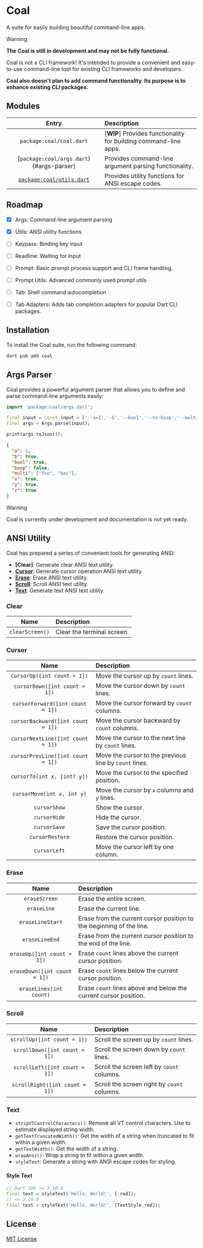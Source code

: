 # Coal

A suite for easily building beautiful command-line apps.

> [!WARNING]
> **The Coal is still in development and may not be fully functional.**
>
> Coal is not a CLI framework! It's intended to provide a convenient and easy-to-use command-line tool for existing CLI frameworks and developers.
>
> **Coal also doesn't plan to add command functionality. Its purpose is to enhance existing CLI packages.**

## Modules

| Entry | Description |
|:----:|:----|
| `package:coal/coal.dart` | [**WIP**] Provides functionality for building command-line apps. |
| [`package:coal/args.dart`)(#args-parser) | Provides command-line argument parsing functionality. |
| [`package:coal/utils.dart`](#ansi-utility) | Provides utility functions for ANSI escape codes. |

## Roadmap

- [x] Args: Command-line argument parsing
- [x] Utils: ANSI utility functions
- [ ] Keypass: Binding key input
- [ ] Readline: Waiting for input
- [ ] Prompt: Basic prompt process support and CLI frame handling.
- [ ] Prompt Utils: Advanced commonly used prompt utils
- [ ] Tab: Shell command autocompletion
- [ ] Tab Adapters: Adds tab completion adapters for popular Dart CLI packages.


## Installation

To install the Coal suite, run the following command:

```bash
dart pub add coal
```

## Args Parser

Coal provides a powerful argument parser that allows you to define and parse command-line arguments easily:

```dart
import 'package:coal/args.dart';

final input = const input = ['--a=1','-b','--bool','--no-boop','--multi=foo','--multi=baz','-xyz'];
final args = Args.parse(input);

print(args.toJson());
```
```json
{
  "a": 1,
  "b": true,
  "bool": true,
  "boop": false,
  "multi": ["foo", "baz"],
  "x": true,
  "y": true,
  "z": true
}
```

> [!WARNING]
> Coal is currently under development and documentation is not yet ready.

## ANSI Utility

Coal has prepared a series of convenient tools for generating ANSI:

- **[Clear]**: Generate clear ANSI text utility.
- **[Cursor](#cursor)**: Generate cursor operation ANSI text utility.
- **[Erase](#erase)**: Erase ANSI text utility.
- **[Scroll](#scroll)**: Scroll ANSI text utility.
- **[Text](#text)**: Generate text ANSI text utility.

### Clear

| Name | Description |
|:----:|:----|
| `clearScreen()` | Clear the terminal screen. |

### Cursor

| Name | Description |
|:----:|:----|
| `cursorUp([int count = 1])` | Move the cursor up by `count` lines. |
| `cursorDown([int count = 1])` | Move the cursor down by `count` lines. |
| `cursorForward([int count = 1])` | Move the cursor forward by `count` columns. |
| `cursorBackward([int count = 1])` | Move the cursor backward by `count` columns. |
| `cursorNextLine([int count = 1])` | Move the cursor to the next line by `count` lines. |
| `cursorPrevLine([int count = 1])` | Move the cursor to the previous line by `count` lines. |
| `cursorTo(int x, [int? y])` | Move the cursor to the specified position. |
| `cursorMove(int x, int y)` | Move the cursor by `x` columns and `y` lines. |
| `cursorShow` | Show the cursor. |
| `cursorHide` | Hide the cursor. |
| `cursorSave` | Save the cursor position. |
| `cursorRestore` | Restore the cursor position. |
| `cursorLeft` | Move the cursor left by one column. |

### Erase

| Name | Description |
|:----:|:----|
| `eraseScreen` | Erase the entire screen. |
| `eraseLine` | Erase the current line. |
| `eraseLineStart` | Erase from the current cursor position to the beginning of the line. |
| `eraseLineEnd` | Erase from the current cursor position to the end of the line. |
| `eraseUp([int count = 1])` | Erase `count` lines above the current cursor position. |
| `eraseDown([int count = 1])` | Erase `count` lines below the current cursor position. |
| `eraseLines(int count)` | Erase `count` lines above and below the current cursor position. |

### Scroll

| Name | Description |
|:----:|:----|
| `scrollUp([int count = 1])` | Scroll the screen up by `count` lines. |
| `scrollDown([int count = 1])` | Scroll the screen down by `count` lines. |
| `scrollLeft([int count = 1])` | Scroll the screen left by `count` columns. |
| `scrollRight([int count = 1])` | Scroll the screen right by `count` columns. |

### Text

- `stripVTControlCharacters()`: Remove all VT control characters. Use to estimate displayed string width.
- `getTextTruncatedWidth()`: Get the width of a string when truncated to fit within a given width.
- `getTextWidth()`: Get the width of a string.
- `wrapAnsi()`: Wrap a string to fit within a given width.
- `styleText`: Generate a string with ANSI escape codes for styling.

#### Style Text

```dart
// Dart SDK >= 3.10.0
final text = styleText('Hello, World!', [.red]);
// <= 3.10.0
final text = styleText('Hello, World!', [TextStyle.red]);
```

## License

[MIT License](LICENSE)

